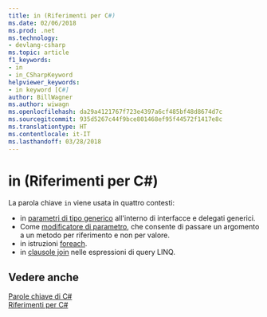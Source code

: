 ```yaml
---
title: in (Riferimenti per C#)
ms.date: 02/06/2018
ms.prod: .net
ms.technology:
- devlang-csharp
ms.topic: article
f1_keywords:
- in
- in_CSharpKeyword
helpviewer_keywords:
- in keyword [C#]
author: BillWagner
ms.author: wiwagn
ms.openlocfilehash: da29a4121767f723e4397a6cf485bf48d8674d7c
ms.sourcegitcommit: 935d5267c44f9bce801468ef95f44572f1417e8c
ms.translationtype: HT
ms.contentlocale: it-IT
ms.lasthandoff: 03/28/2018
---
```

# <a name="in-c-reference"></a>in (Riferimenti per C#)

La parola chiave `in` viene usata in quattro contesti:  
  
-   in [parametri di tipo generico](in-generic-modifier.md) all'interno di interfacce e delegati generici.
-   Come [modificatore di parametro](in-parameter-modifier.md), che consente di passare un argomento a un metodo per riferimento e non per valore.
-   in istruzioni [foreach](foreach-in.md).
-   in [clausole join](join-clause.md) nelle espressioni di query LINQ.
  
## <a name="see-also"></a>Vedere anche  
 [Parole chiave di C#](index.md)  
 [Riferimenti per C#](../index.md)
